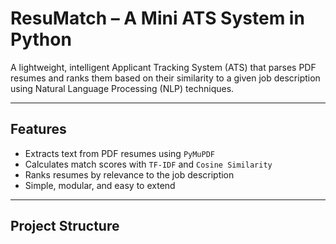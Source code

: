 # ResuMatch – A Mini ATS System in Python

A lightweight, intelligent Applicant Tracking System (ATS) that parses PDF resumes and ranks them based on their similarity to a given job description using Natural Language Processing (NLP) techniques.

---

##  Features

-  Extracts text from PDF resumes using `PyMuPDF`
-  Calculates match scores with `TF-IDF` and `Cosine Similarity`
-  Ranks resumes by relevance to the job description
-  Simple, modular, and easy to extend

---

## Project Structure

